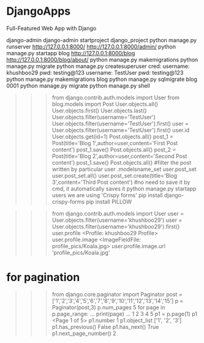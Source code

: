 # DjangoApps
Full-Featured Web App with Django

django-admin
django-admin startproject django_project
python manage.py runserver
http://127.0.0.1:8000/
http://127.0.0.1:8000/admin/
python manage.py startapp blog
http://127.0.0.1:8000/blog
http://127.0.0.1:8000/blog/about/
python manage.py makemigrations
python manage.py migrate
python manage.py createsuperuser
	cred: username: khushboo29
		pwd: testing@123
	username: TestUser
		pwd: testing@123
python manage.py makemigrations blog
python manage.py sqlmigrate blog 0001
python manage.py migrate
python manage.py shell
>>> from django.contrib.auth.models import User
>>> from blog.models import Post
>>> User.objects.all()
>>> User.objects.first()
>>> User.objects.last()
>>> User.objects.filter(username='TestUser')
>>> User.objects.filter(username='TestUser').first()
>>> user = User.objects.filter(username='TestUser').first()
>>> user.id
>>> User.objects.get(id=1)
Post.objects.all()
post_1 = Post(title='Blog 1',author=user,content='First Post content')
post_1.save()
Post.objects.all()
post_2 = Post(title='Blog 2',author=user,content='Second Post content')
post_1.save()
Post.objects.all()
#filter the post written by particular user
.modelsname_set
user.post_set
user.post_set.all()
user.post_set.create(title='Blog 3',content='Third Post content')
#no need to save it by cmd, it automatically saves it
python manage.py startapp users
we are using 'Crispy forms'
pip install django-crispy-forms
pip install PILLOW

>>> from django.contrib.auth.models import User
>>> user = User.objects.filter(username='khushboo29')
>>> user = User.objects.filter(username='khushboo29').first()
>>> user.profile
<Profile: khushboo29 Profile>
>>> user.profile.image
<ImageFieldFile: profile_pics/Koala.jpg>
>>> user.profile.image.url
'profile_pics/Koala.jpg'

# for pagination
>>> from django.core.paginator import Paginator
>>> post = ['1','2','3','4','5','6','7','8','9','10','11','12','13','14','15']
>>> p = Paginator(post,3)
>>> p.num_pages
5
>>> for page in p.page_range:
...     print(page)
...
1
2
3
4
5
>>> p1 = p.page(1)
>>> p1
<Page 1 of 5>
>>> p1.number
1
>>> p1.object_list
['1', '2', '3']
>>> p1.has_previous()
False
>>> p1.has_next()
True
>>> p1.next_page_number()
2
>>>

